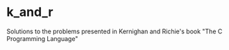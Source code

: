 k_and_r
=======

Solutions to the problems presented in Kernighan and Richie's book "The C Programming Language"
